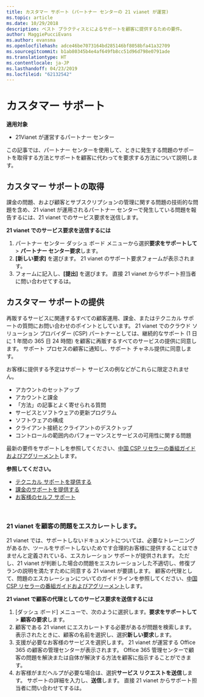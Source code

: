 ```yaml
---
title: カスタマー サポート (パートナー センターの 21 vianet が運営)
ms.topic: article
ms.date: 10/29/2018
description: ベスト プラクティスとによるサポートを顧客に提供するための要件。
author: MaggiePucciEvans
ms.author: evansma
ms.openlocfilehash: adce46be7073164bd285146bf8058bfa41a32709
ms.sourcegitcommit: b1ab80345b4e4af649fb8cc51d96d798e0791ade
ms.translationtype: HT
ms.contentlocale: ja-JP
ms.lasthandoff: 04/23/2019
ms.locfileid: "62132542"
---
```

# <a name="customer-support"></a>カスタマー サポート

**適用対象**

-   21Vianet が運営するパートナー センター

この記事では、パートナー センターを使用して、ときに発生する問題のサポートを取得する方法とサポートを顧客に代わってを要求する方法について説明します。 

## <a name="getting-customer-support"></a>カスタマー サポートの取得

課金の問題、および顧客とサブスクリプションの管理に関する問題の技術的な問題を含め、21 vianet が運用されるパートナー センターで発生している問題を報告するには、21 vianet でのサービス要求を送信します。

**21 vianet でのサービス要求を送信するには**

1. パートナー センター ダッシュ ボード メニューから選択**要求をサポートして** &gt; **パートナー センター要求**します。
2. **[新しい要求]** を選びます。 21 vianet のサポート要求フォームが表示されます。 
3. フォームに記入し、**[提出]** を選びます。 直接 21 vianet からサポート担当者に問い合わせてするは。

## <a name="providing-customer-support"></a>カスタマー サポートの提供

再販するサービスに関連するすべての顧客運用、課金、またはテクニカル サポートの質問にお問い合わせのポイントとしています。 21 vianet でのクラウド ソリューション プロバイダー (CSP) パートナーとしては、継続的なサポート (1 日に 1 年間の 365 日 24 時間) を顧客に再販するすべてのサービスの提供に同意します。 サポート プロセスの顧客に通知し、サポート チャネル提供に同意します。  

お客様に提供する予定はサポート サービスの例などがこれらに限定されません。
 
-   アカウントのセットアップ 
-   アカウントと課金 
-   「方法」の記事とよく寄せられる質問 
-   サービスとソフトウェアの更新プログラム 
-   ソフトウェアの構成 
-   クライアント接続とクライアントのデスクトップ
-   コントロールの範囲内のパフォーマンスとサービスの可用性に関する問題 

最新の要件をサポートしを参照してください、[中国 CSP リセラーの番組ガイドおよびアグリーメント](csp-program-guide-and-agreements.md)します。

**参照してください。**

-   [テクニカル サポートを提供する](provide-technical-support.md)
-   [課金のサポートを提供する](provide-billing-support.md)
-   [お客様のセルフ サポート](customer-self-support.md)

 
### <a name="escalate-a-customer-issue-to-21vianet"></a>21 vianet を顧客の問題をエスカレートします。 

21 vianet では、サポートしないドキュメントについては、必要なトレーニングがあるか、ツールをサポートしないためです合理的お客様に提供することはできませんと定義されている、エスカレーション サポートが提供されます。 ただし、21 vianet が判断した場合の問題をエスカレーションした不適切し、修復プランの説明を満たすために同意する 21 vianet が要請します。 顧客の代理として、問題のエスカレーションについてのガイドラインを参照してください、[中国 CSP リセラーの番組ガイドおよびアグリーメント](csp-program-guide-and-agreements.md)します。

**21 vianet で顧客の代理としてのサービス要求を送信するには**

1. [ダッシュ ボード] メニューで、次のように選択します。**要求をサポートして** &gt; **顧客の要求**します。
2. 顧客である 21 vianet にエスカレートする必要があるが問題を検索します。 表示されたときに、顧客の名前を選択し、選択**新しい要求**します。
3. 支援が必要なお客様のサービスを選択します。 21 vianet が運営する Office 365 の顧客の管理センターが表示されます。 Office 365 管理センターで顧客の問題を解決または自体が解決する方法を顧客に指示することができます。
4. お客様がまだヘルプが必要な場合は、選択**サービス リクエストを送信**します。 サポートの詳細を入力し、**送信**します。 直接 21 vianet からサポート担当者に問い合わせてするは。




 




